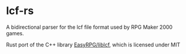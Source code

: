 # lcf-rs
A bidirectional parser for the lcf file format used by RPG Maker 2000 games.

Rust port of the C++ library [EasyRPG/liblcf](https://github.com/EasyRPG/liblcf), which is licensed under MIT

